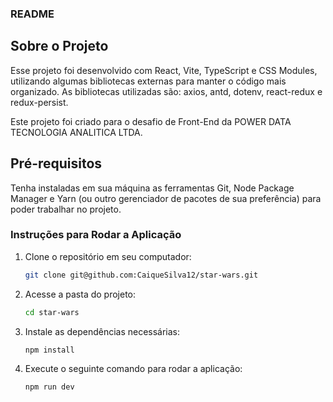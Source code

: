 ### README

## Sobre o Projeto

Esse projeto foi desenvolvido com React, Vite, TypeScript e CSS Modules, 
utilizando algumas bibliotecas externas para manter o código mais organizado. 
As bibliotecas utilizadas são: axios, antd, dotenv, react-redux e redux-persist. 

Este projeto foi criado para o desafio de Front-End da POWER DATA TECNOLOGIA ANALITICA LTDA.

## Pré-requisitos

Tenha instaladas em sua máquina as ferramentas Git, Node Package Manager e Yarn (ou outro gerenciador de pacotes de sua preferência) para poder trabalhar no projeto.

### Instruções para Rodar a Aplicação

1. Clone o repositório em seu computador:

    ```bash
    git clone git@github.com:CaiqueSilva12/star-wars.git
    ```

2. Acesse a pasta do projeto:

    ```bash
    cd star-wars
    ```

3. Instale as dependências necessárias:

    ```bash
    npm install
    ```

5. Execute o seguinte comando para rodar a aplicação:

    ```bash
    npm run dev
    ```

